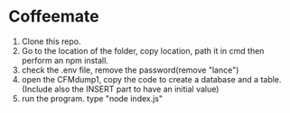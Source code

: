 # Coffeemate

1. Clone this repo.
2. Go to the location of the folder, copy location, path it in cmd then perform an npm install.
3. check the .env file, remove the password(remove "lance")
4. open the CFMdump1, copy the code to create a database and a table. (Include also the INSERT part to have an initial value)
5. run the program. type "node index.js"
